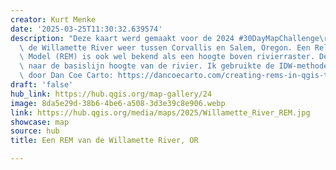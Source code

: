 ```yaml
---
creator: Kurt Menke
date: '2025-03-25T11:30:32.639574'
description: "Deze kaart werd gemaakt voor de 2024 #30DayMapChallenge\r\nHet geeft\
  \ de Willamette River weer tussen Corvallis en Salem, Oregon. Een Relative Elevation\
  \ Model (REM) is ook wel bekend als een hoogte boven rivierraster. De DEM is teruggebracht\
  \ naar de basislijn hoogte van de rivier. Ik gebruikte de IDW-methode, uitgelegd\
  \ door Dan Coe Carto: https://dancoecarto.com/creating-rems-in-qgis-the-idw-method"
draft: 'false'
hub_link: https://hub.qgis.org/map-gallery/24
image: 8da5e29d-38b6-4be6-a508-3d3e39c8e906.webp
link: https://hub.qgis.org/media/maps/2025/Willamette_River_REM.jpg
showcase: map
source: hub
title: Een REM van de Willamette River, OR

---
```

